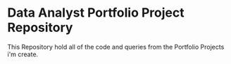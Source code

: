 # Data Analyst Portfolio Project Repository

This Repository hold all of the code and queries from the Portfolio Projects i'm create.

